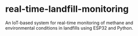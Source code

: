 # real-time-landfill-monitoring
An IoT-based system for real-time monitoring of methane and environmental conditions in landfills using ESP32 and Python.

